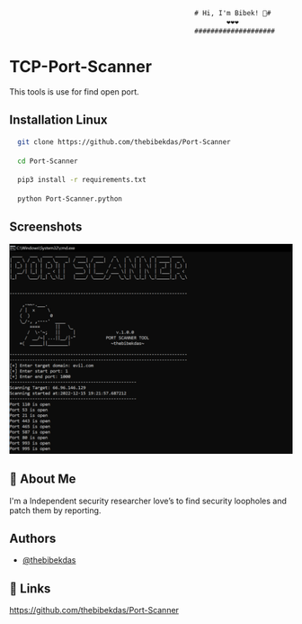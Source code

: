 
                                                  # Hi, I'm Bibek! 👋#
                                                          ❤❤️❤
                                                  ####################

#  TCP-Port-Scanner

This tools is use for find open port.

## Installation Linux

```bash
  git clone https://github.com/thebibekdas/Port-Scanner

  cd Port-Scanner

  pip3 install -r requirements.txt

  python Port-Scanner.python

```
    

## Screenshots

![App Screenshot](https://raw.githubusercontent.com/thebibekdas/Port-Scanner/master/pscanner.PNG)








## 🚀 About Me 
I'm a Independent security researcher love’s to find
security loopholes and patch them by reporting.



## Authors

- [@thebibekdas](https://github.com/thebibekdas/Port-Scanner)


## 🔗 Links
https://github.com/thebibekdas/Port-Scanner


